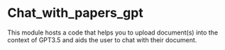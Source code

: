 # Chat_with_papers_gpt
This module hosts a code that helps you to upload document(s) into the context of GPT3.5 and aids the user to chat with their document.
